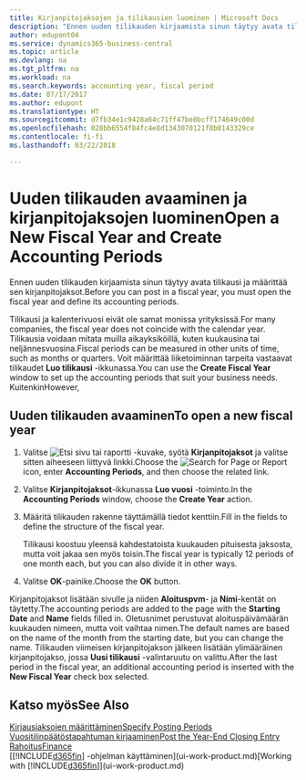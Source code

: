 ```yaml
---
title: Kirjanpitojaksojen ja tilikausien luominen | Microsoft Docs
description: "Ennen uuden tilikauden kirjaamista sinun täytyy avata tilikausi ja määrittää sen kirjanpitojaksot."
author: edupont04
ms.service: dynamics365-business-central
ms.topic: article
ms.devlang: na
ms.tgt_pltfrm: na
ms.workload: na
ms.search.keywords: accounting year, fiscal period
ms.date: 07/17/2017
ms.author: edupont
ms.translationtype: HT
ms.sourcegitcommit: d7fb34e1c9428a64c71ff47be8bcff174649c00d
ms.openlocfilehash: 028bb6554f84fc4e8d1343070121f8b0143329ce
ms.contentlocale: fi-fi
ms.lasthandoff: 03/22/2018

---
```

# <a name="open-a-new-fiscal-year-and-create-accounting-periods"></a><span data-ttu-id="522a0-103">Uuden tilikauden avaaminen ja kirjanpitojaksojen luominen</span><span class="sxs-lookup"><span data-stu-id="522a0-103">Open a New Fiscal Year and Create Accounting Periods</span></span>
<span data-ttu-id="522a0-104">Ennen uuden tilikauden kirjaamista sinun täytyy avata tilikausi ja määrittää sen kirjanpitojaksot.</span><span class="sxs-lookup"><span data-stu-id="522a0-104">Before you can post in a fiscal year, you must open the fiscal year and define its accounting periods.</span></span>  

<span data-ttu-id="522a0-105">Tilikausi ja kalenterivuosi eivät ole samat monissa yrityksissä.</span><span class="sxs-lookup"><span data-stu-id="522a0-105">For many companies, the fiscal year does not coincide with the calendar year.</span></span> <span data-ttu-id="522a0-106">Tilikausia voidaan mitata muilla aikayksiköillä, kuten kuukausina tai neljännesvuosina.</span><span class="sxs-lookup"><span data-stu-id="522a0-106">Fiscal periods can be measured in other units of time, such as months or quarters.</span></span> <span data-ttu-id="522a0-107">Voit määrittää liiketoiminnan tarpeita vastaavat tilikaudet **Luo tilikausi** -ikkunassa.</span><span class="sxs-lookup"><span data-stu-id="522a0-107">You can use the **Create Fiscal Year** window to set up the accounting periods that suit your business needs.</span></span> <span data-ttu-id="522a0-108">Kuitenkin</span><span class="sxs-lookup"><span data-stu-id="522a0-108">However,</span></span>   

## <a name="to-open-a-new-fiscal-year"></a><span data-ttu-id="522a0-109">Uuden tilikauden avaaminen</span><span class="sxs-lookup"><span data-stu-id="522a0-109">To open a new fiscal year</span></span>
1. <span data-ttu-id="522a0-110">Valitse ![Etsi sivu tai raportti](media/ui-search/search_small.png "Etsi sivu tai raportti -kuvake") -kuvake, syötä **Kirjanpitojaksot** ja valitse sitten aiheeseen liittyvä linkki.</span><span class="sxs-lookup"><span data-stu-id="522a0-110">Choose the ![Search for Page or Report](media/ui-search/search_small.png "Search for Page or Report icon") icon, enter **Accounting Periods**, and then choose the related link.</span></span>
2. <span data-ttu-id="522a0-111">Valitse **Kirjanpitojaksot**-ikkunassa **Luo vuosi** -toiminto.</span><span class="sxs-lookup"><span data-stu-id="522a0-111">In the **Accounting Periods** window, choose the **Create Year** action.</span></span>
3. <span data-ttu-id="522a0-112">Määritä tilikauden rakenne täyttämällä tiedot kenttiin.</span><span class="sxs-lookup"><span data-stu-id="522a0-112">Fill in the fields to define the structure of the fiscal year.</span></span>

    <span data-ttu-id="522a0-113">Tilikausi koostuu yleensä kahdestatoista kuukauden pituisesta jaksosta, mutta voit jakaa sen myös toisin.</span><span class="sxs-lookup"><span data-stu-id="522a0-113">The fiscal year is typically 12 periods of one month each, but you can also divide it in other ways.</span></span>
4. <span data-ttu-id="522a0-114">Valitse **OK**-painike.</span><span class="sxs-lookup"><span data-stu-id="522a0-114">Choose the **OK** button.</span></span>

<span data-ttu-id="522a0-115">Kirjanpitojaksot lisätään sivulle ja niiden **Aloituspvm**- ja **Nimi**-kentät on täytetty.</span><span class="sxs-lookup"><span data-stu-id="522a0-115">The accounting periods are added to the page with the **Starting Date** and **Name** fields filled in.</span></span> <span data-ttu-id="522a0-116">Oletusnimet perustuvat aloituspäivämäärän kuukauden nimeen, mutta voit vaihtaa nimen.</span><span class="sxs-lookup"><span data-stu-id="522a0-116">The default names are based on the name of the month from the starting date, but you can change the name.</span></span> <span data-ttu-id="522a0-117">Tilikauden viimeisen kirjanpitojakson jälkeen lisätään ylimääräinen kirjanpitojakso, jossa **Uusi tilikausi** -valintaruutu on valittu.</span><span class="sxs-lookup"><span data-stu-id="522a0-117">After the last period in the fiscal year, an additional accounting period is inserted with the **New Fiscal Year** check box selected.</span></span>  


## <a name="see-also"></a><span data-ttu-id="522a0-118">Katso myös</span><span class="sxs-lookup"><span data-stu-id="522a0-118">See Also</span></span>
[<span data-ttu-id="522a0-119">Kirjausjaksojen määrittäminen</span><span class="sxs-lookup"><span data-stu-id="522a0-119">Specify Posting Periods</span></span>](finance-how-specify-posting-periods.md)  
[<span data-ttu-id="522a0-120">Vuositilinpäätöstapahtuman kirjaaminen</span><span class="sxs-lookup"><span data-stu-id="522a0-120">Post the Year-End Closing Entry</span></span>](year-how-post-year-end-close-entry.md)  
[<span data-ttu-id="522a0-121">Rahoitus</span><span class="sxs-lookup"><span data-stu-id="522a0-121">Finance</span></span>](finance.md)  
<span data-ttu-id="522a0-122">[[!INCLUDE[d365fin](includes/d365fin_md.md)] -ohjelman käyttäminen](ui-work-product.md)</span><span class="sxs-lookup"><span data-stu-id="522a0-122">[Working with [!INCLUDE[d365fin](includes/d365fin_md.md)]](ui-work-product.md)</span></span>

